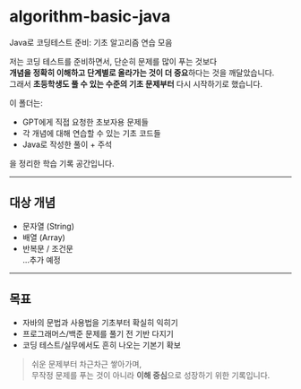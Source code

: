 # algorithm-basic-java
Java로 코딩테스트 준비: 기초 알고리즘 연습 모음

저는 코딩 테스트를 준비하면서, 단순히 문제를 많이 푸는 것보다<br>
**개념을 정확히 이해하고 단계별로 올라가는 것이 더 중요**하다는 것을 깨달았습니다. <br> 
그래서 **초등학생도 풀 수 있는 수준의 기초 문제부터** 다시 시작하기로 했습니다.<br>

이 폴더는:
- GPT에게 직접 요청한 초보자용 문제들
- 각 개념에 대해 연습할 수 있는 기초 코드들
- Java로 작성한 풀이 + 주석

을 정리한 학습 기록 공간입니다.

---

## 대상 개념

- 문자열 (String)
- 배열 (Array)
- 반복문 / 조건문  
...추가 예정

---

## 목표

- 자바의 문법과 사용법을 기초부터 확실히 익히기
- 프로그래머스/백준 문제를 풀기 전 기반 다지기
- 코딩 테스트/실무에서도 흔히 나오는 기본기 확보

> 쉬운 문제부터 차근차근 쌓아가며,  
> 무작정 문제를 푸는 것이 아니라 **이해 중심**으로 성장하기 위한 기록입니다.
